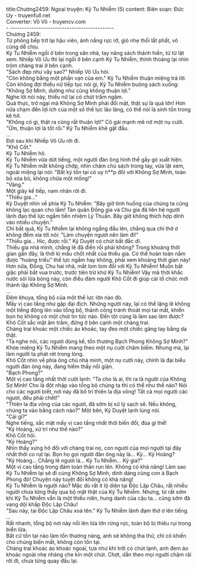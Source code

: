 title:Chương2459: Ngoại truyện: Kỷ Tu Nhiễm (5)
content:
Biên soạn: Đức Uy - truyenfull.net<br>Converter: Vô Vô - truyencv.com<br>- --------------------------------------------<br>Chương 2459:<br>Từ phòng bếp trở lại hậu viên, ánh nắng rực rỡ, gió nhẹ thổi lất phất, vô cùng dễ chịu.<br>Kỷ Tu Nhiễm ngồi ở bên trong sân nhà, tay nâng sách thánh hiền, từ từ lật xem. Nhiếp Vô Ưu thì lại ngồi ở bên cạnh Kỷ Tu Nhiễm, thỉnh thoảng lại nhìn trộm chàng trai ở bên cạnh.<br>"Sách đẹp như vậy sao?" Nhiếp Vô Ưu hỏi.<br>"Còn không bằng một phần vạn của em." Kỷ Tu Nhiễm thuận miệng trả lời.<br>Còn không đợi thiếu nữ tiếp tục nói gì, Kỷ Tu Nhiễm buông sách xuống: "Không Sợ Minh, dường như cũng không thuận lợi."<br>Nghe lời nói này, thiếu nữ lại có chút trầm ngâm.<br>Quả thực, trở ngại mà Không Sợ Minh phải đối mặt, thật sự là quá lớn! Hơn nữa chạm đến lợi ích của một số thế lực lão làng, có thể nói là sinh tồn trong kẽ hở.<br>"Không có gì, thật ra cũng rất thuận lợi!" Cô gái mạnh mẽ nở một nụ cười.<br>"Ừm, thuận lợi là tốt rồi." Kỷ Tu Nhiễm khẽ gật đầu.<br>...<br>Đợi sau khi Nhiếp Vô Ưu rời đi.<br>"Khô Cốt."<br>Kỷ Tu Nhiễm hô.<br>Kỷ Tu Nhiễm vừa dứt tiếng, một người đàn ông hình thể gầy gò xuất hiện.<br>Kỷ Tu Nhiễm mắt không chớp, nhìn chăm chú sách trong tay, vừa lật xem, ngoài miệng lại nói: "Bất kỳ tồn tại có uy h**p đối với Không Sợ Minh, toàn bộ xóa bỏ, không chừa một mống!"<br>"Vâng."<br>Một giây kế tiếp, nam nhân rời đi.<br>"Thiếu gia..."<br>Kỷ Duyệt nhìn về phía Kỷ Tu Nhiễm: "Bây giờ tình huống của chúng ta cũng không lạc quan cho lắm! Tàn quân Đồng gia và Chu gia đã liên hệ người lãnh đạo thế lực ngầm tiền nhiệm Lý Thuần. Bây giờ không thích hợp dính vào nhiều chuyện."<br>Chỉ bất quá, Kỷ Tu Nhiễm lại không ngẩng đầu lên, chẳng qua chỉ thờ ơ không đếm xỉa tới nói: "Làm chuyện ngươi nên làm đi!"<br>"Thiếu gia... Hic, được rồi." Kỷ Duyệt có chút bất đắc dĩ.<br>Thiếu gia nhà mình, chẳng lẽ đã điên rồi phải không? Trong khoảng thời gian gần đây, là thời kì mấu chốt nhất của thiếu gia. Có thể hoàn toàn nắm được “hoàng triều” thế lực ngầm hay không, phải xem khoảng thời gian này! Hơn nữa, Đồng, Chu hai nhà, mắt lom lom đối với Kỷ Tu Nhiễm! Muốn bắt giặc phải bắt vua trước, trước tiên trừ khử Kỷ Tu Nhiễm! Vậy mà thời khắc nước sôi lửa bỏng này, còn điều đám người Khô Cốt đi giúp cái tổ chức mới thành lập Không Sợ Minh.<br>...<br>Đêm khuya, tổng bộ của một thế lực lớn nào đó.<br>Mấy vị cao tầng như gặp đại địch. Những người này, lại có thể lặng lẽ không một tiếng động lẻn vào tổng bộ, thành công tránh thoát mọi tai mắt, khiến bọn họ không có một chút tin tức nào. Đến tột cùng là làm sao làm được?<br>Khô Cốt sắc mặt âm trầm, đứng ở bên cạnh một chàng trai.<br>Chàng trai khoác một chiếc áo khoác, tay đeo một chiếc găng tay bằng da thật.<br>"Ta nghe nói, các ngươi dùng kế, tổn thương Bạch Phong Không Sợ Minh?" Khóe miệng Kỷ Tu Nhiễm mang theo một nụ cười châm biếm. Nhưng mà, lại làm người ta phát rét trong lòng.<br>Khô Cốt nhìn về phía ông chủ nhà mình, một nụ cười này, chính là đại biểu người đàn ông này, đang hiếm thấy nổi giận.<br>"Bạch Phong?"<br>Một vị cao tầng nhất thời cười lạnh: "Ta cho là ai, thì ra là người của Không Sợ Minh! Cho là đột nhập vào tổng bộ chúng ta thì có thể như thế nào? Nói cho các ngươi biết, nơi này đã bố trí thiên la địa võng! Tất cả mọi người các ngươi, đều phải chết!"<br>"Thiên la địa võng của các ngươi, đã sớm bị xử lý sạch sẽ. Nếu không, chúng ta vào bằng cách nào?" Một bên, Kỷ Duyệt lạnh lùng nói.<br>"Cái gì?"<br>Nghe tiếng, sắc mặt mấy vị cao tầng nhất thời biến đổi, đùa gì thế!<br>"Kỷ Hoàng, xử trí như thế nào?"<br>Khô Cốt hỏi.<br>"Kỷ Hoàng?"<br>Nhìn thấy xưng hô đối với chàng trai nọ, con ngươi của mọi người tại đây nhất thời co rụt lại. Bọn họ gọi người đàn ông này là... Kỷ... Kỷ Hoàng?<br>"Kỷ Hoàng... Chẳng lẽ ngươi là... Kỷ Tu Nhiễm... Kỷ gia?"<br>Một vị cao tầng trong đám toàn thân run lên. Không có khả năng! Làm sao Kỷ Tu Nhiễm lại sẽ đi cùng Không Sợ Minh, dính dáng cùng con ả Bạch Phong đó! Chuyện này tuyệt đối không có khả năng!<br>Kỷ Tu Nhiễm là người nào? Mặc dù rất ít lộ diện tại Độc Lập Châu, rất nhiều người chưa từng thấy qua bộ mặt thật của Kỷ Tu Nhiễm. Nhưng, từ rất sớm khi Kỷ Tu Nhiễm vẫn là một thiếu niên, hung danh của cậu ta... cũng sớm đã vang dội khắp Độc Lập Châu!<br>"Sau này, tại Độc Lập Châu xoá tên." Kỷ Tu Nhiễm lãnh đạm thờ ơ lên tiếng.<br>...<br>Rất nhanh, tổng bộ nơi này nổi lên lửa lớn rừng rực, toàn bộ bị thiêu rụi trong biển lửa.<br>Bất cứ tồn tại nào làm tổn thương nàng, anh sẽ không tha thứ, chỉ có khiến cho chúng biến mất, không còn tồn tại.<br>Chàng trai khoác áo khoác ngoài, tựa như khí trời có chút lạnh, anh đem áo khoác ngoài nhẹ nhàng che kín một chút. Chợt, dẫn theo mọi người chậm rãi rời đi, chưa từng quay đầu lại.